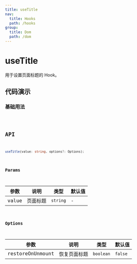 ```yaml
---
title: useTitle
nav:
  title: Hooks
  path: /hooks
group:
  title: Dom
  path: /dom
---
```


# useTitle

用于设置页面标题的 Hook。

## 代码演示

### 基础用法

<code src="./demo/demo1.tsx" />

## API

```typescript
useTitle(value: string, options?: Options);
```

### Params

| 参数  | 说明     | 类型     | 默认值 |
|-------|----------|----------|--------|
| value | 页面标题 | `string` | -      |


### Options

| 参数             | 说明         | 类型      | 默认值  |
|------------------|--------------|-----------|---------|
| restoreOnUnmount | 恢复页面标题 | `boolean` | `false` |
